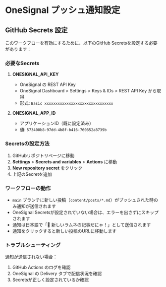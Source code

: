 # OneSignal プッシュ通知設定

## GitHub Secrets 設定

このワークフローを有効にするために、以下のGitHub Secretsを設定する必要があります：

### 必要なSecrets

1. **ONESIGNAL_API_KEY**
   - OneSignal の REST API Key
   - OneSignal Dashboard > Settings > Keys & IDs > REST API Key から取得
   - 形式: `Basic xxxxxxxxxxxxxxxxxxxxxxxxxxxxxxx`

2. **ONESIGNAL_APP_ID** 
   - アプリケーションID（既に設定済み）
   - 値: `573400b8-97dd-4b8f-b416-760352a8739b`

### Secretsの設定方法

1. GitHubリポジトリページに移動
2. **Settings** > **Secrets and variables** > **Actions** に移動
3. **New repository secret** をクリック
4. 上記のSecretを追加

### ワークフローの動作

- `main` ブランチに新しい投稿（`content/posts/*.md`）がプッシュされた時のみ通知が送信されます
- OneSignal Secretsが設定されていない場合は、エラーを出さずにスキップされます
- 通知は日本語で「🐾 新しいラムネの記事だにゃ！」として送信されます
- 通知をクリックすると新しい投稿のURLに移動します

### トラブルシューティング

通知が送信されない場合：
1. GitHub Actions のログを確認
2. OneSignal の Delivery タブで配信状況を確認  
3. Secretsが正しく設定されているか確認